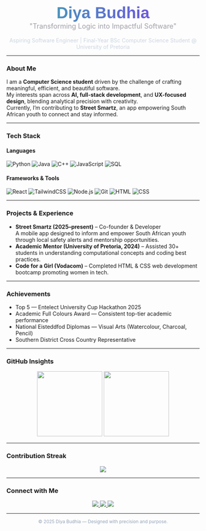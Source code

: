 <!-- Diya Budhia - GitHub Profile README -->

<!-- Custom Fonts and Gradient Header -->
<div align="center">
  <h1 style="font-family: 'Poppins', sans-serif; font-weight: 700; font-size: 42px; background: linear-gradient(90deg, #38B2AC, #7C3AED); -webkit-background-clip: text; -webkit-text-fill-color: transparent; margin-bottom: 0;">
    Diya Budhia
  </h1>
  <h3 style="font-family: 'Inter', sans-serif; font-weight: 400; font-size: 18px; color: #A1A1AA; margin-top: 0;">
    "Transforming Logic into Impactful Software"
  </h3>
  <p style="font-family: 'Inter', sans-serif; color: #CBD5E1;">
    Aspiring Software Engineer | Final-Year BSc Computer Science Student @ University of Pretoria
  </p>
</div>

---

### About Me  

I am a **Computer Science student** driven by the challenge of crafting meaningful, efficient, and beautiful software.  
My interests span across **AI, full-stack development**, and **UX-focused design**, blending analytical precision with creativity.  
Currently, I’m contributing to **Street Smartz**, an app empowering South African youth to connect and stay informed.

---

### Tech Stack  

#### Languages  
![Python](https://img.shields.io/badge/Python-38B2AC?style=for-the-badge&logo=python&logoColor=white)
![Java](https://img.shields.io/badge/Java-7C3AED?style=for-the-badge&logo=java&logoColor=white)
![C++](https://img.shields.io/badge/C++-4F46E5?style=for-the-badge&logo=cplusplus&logoColor=white)
![JavaScript](https://img.shields.io/badge/JavaScript-0D9488?style=for-the-badge&logo=javascript&logoColor=black)
![SQL](https://img.shields.io/badge/SQL-6B21A8?style=for-the-badge&logo=postgresql&logoColor=white)

#### Frameworks & Tools  
![React](https://img.shields.io/badge/React-38BDF8?style=for-the-badge&logo=react&logoColor=black)
![TailwindCSS](https://img.shields.io/badge/TailwindCSS-14B8A6?style=for-the-badge&logo=tailwindcss&logoColor=white)
![Node.js](https://img.shields.io/badge/Node.js-7E22CE?style=for-the-badge&logo=node.js&logoColor=white)
![Git](https://img.shields.io/badge/Git-9333EA?style=for-the-badge&logo=git&logoColor=white)
![HTML](https://img.shields.io/badge/HTML5-0891B2?style=for-the-badge&logo=html5&logoColor=white)
![CSS](https://img.shields.io/badge/CSS3-6D28D9?style=for-the-badge&logo=css3&logoColor=white)

---

### Projects & Experience  

- **Street Smartz (2025–present)** – Co-founder & Developer  
  A mobile app designed to inform and empower South African youth through local safety alerts and mentorship opportunities.  
- **Academic Mentor (University of Pretoria, 2024)** – Assisted 30+ students in understanding computational concepts and coding best practices.  
- **Code for a Girl (Vodacom)** – Completed HTML & CSS web development bootcamp promoting women in tech.

---

### Achievements  

- Top 5 — Entelect University Cup Hackathon 2025  
- Academic Full Colours Award — Consistent top-tier academic performance  
- National Eisteddfod Diplomas — Visual Arts (Watercolour, Charcoal, Pencil)  
- Southern District Cross Country Representative  

---

### GitHub Insights  

<p align="center">
  <img height="170em" src="https://github-readme-stats.vercel.app/api?username=diyaxbudhia&show_icons=true&theme=tokyonight&title_color=7C3AED&icon_color=38B2AC&text_color=CBD5E1&bg_color=0D1117" />
  <img height="170em" src="https://github-readme-stats.vercel.app/api/top-langs/?username=diyaxbudhia&layout=compact&theme=tokyonight&title_color=7C3AED&text_color=CBD5E1&bg_color=0D1117" />
</p>

---

### Contribution Streak  

<p align="center">
  <img src="https://github-readme-streak-stats.herokuapp.com/?user=diyaxbudhia&theme=tokyonight&background=0D1117&ring=38B2AC&fire=7C3AED&currStreakLabel=38B2AC" />
</p>

---

### Connect with Me  

<p align="center">
  <a href="https://www.linkedin.com/in/diya-budhia-a9124a355/" target="_blank">
    <img src="https://img.shields.io/badge/LinkedIn-38B2AC?style=for-the-badge&logo=linkedin&logoColor=white" />
  </a>
  <a href="mailto:diya.budhia@gmail.com">
    <img src="https://img.shields.io/badge/Gmail-7C3AED?style=for-the-badge&logo=gmail&logoColor=white" />
  </a>
  <a href="https://github.com/diyaxbudhia">
    <img src="https://img.shields.io/badge/GitHub-1E293B?style=for-the-badge&logo=github&logoColor=white" />
  </a>
</p>

---

<div align="center">
  <sub style="color:#94A3B8;">© 2025 Diya Budhia — Designed with precision and purpose.</sub>
</div>
